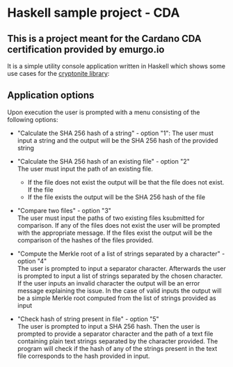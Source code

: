﻿# Haskell sample project - CDA

## This is a project meant for the Cardano CDA certification provided by emurgo.io

It is a simple utility console application written in Haskell which shows some use cases for the [cryptonite library](https://hackage.haskell.org/package/cryptonite):

## Application options
Upon execution the user is prompted with a menu consisting of the following options: 
  - "Calculate the SHA 256 hash of a string" - option "1":
  The user must input a string and the output will be the SHA 256 hash of the provided string

  - "Calculate the SHA 256 hash of an existing file" - option "2" <br>
  The user must input the path of an existing file. 
     - If the file does not exist the output will be that the file does not exist. If the file
     - If the file exists the output will be the SHA 256 hash of the file

  - "Compare two files" - option "3" <br>
  The user must input the paths of two existing files ksubmitted for comparison. If any of the files does not exist the user will be prompted with the appropriate message. If the files exist the output will be the comparison of the hashes of the files provided.
  
  - "Compute the Merkle root of a list of strings separated by a character" - option "4" <br>
  The user is prompted to input a separator character. Afterwards the user is prompted to input a list of strings separated by the chosen character. If the user inputs an invalid character the output will be an error message explaining the issue.
  In the case of valid inputs the output will be a simple Merkle root computed from the list of strings provided as input
  - "Check hash of string present in file" - option "5" <br>
  The user is prompted to input a SHA 256 hash. Then the user is prompted to provide a separator character and the path of a text file containing plain text strings separated by the character provided. The program will check if the hash of any of the strings present in the text file corresponds to the hash provided in input. 
    

